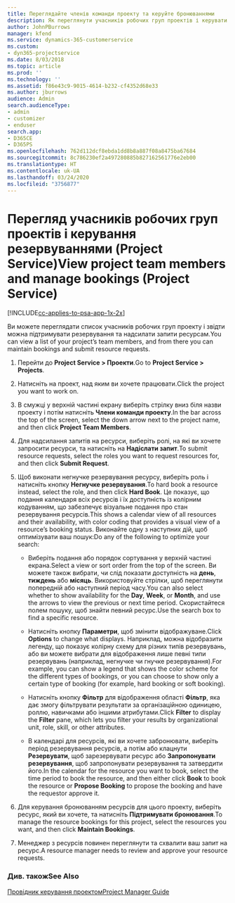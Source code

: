 ```yaml
---
title: Переглядайте членів команди проекту та керуйте бронюваннями
description: Як переглянути учасників робочих груп проектів і керувати резервуваннями у Project Service
author: JohnPBurrows
manager: kfend
ms.service: dynamics-365-customerservice
ms.custom:
- dyn365-projectservice
ms.date: 8/03/2018
ms.topic: article
ms.prod: ''
ms.technology: ''
ms.assetid: f86e43c9-9015-4614-b232-cf4352d68e33
ms.author: jburrows
audience: Admin
search.audienceType:
- admin
- customizer
- enduser
search.app:
- D365CE
- D365PS
ms.openlocfilehash: 762d112dcf8ebda1dd8b8a887f08a8475ba67684
ms.sourcegitcommit: 8c786230ef2a497280885b827162561776e2eb00
ms.translationtype: HT
ms.contentlocale: uk-UA
ms.lasthandoff: 03/24/2020
ms.locfileid: "3756877"
---
```

# <a name="view-project-team-members-and-manage-bookings-project-service"></a><span data-ttu-id="dee98-103">Перегляд учасників робочих груп проектів і керування резервуваннями (Project Service)</span><span class="sxs-lookup"><span data-stu-id="dee98-103">View project team members and manage bookings (Project Service)</span></span>

[!INCLUDE[cc-applies-to-psa-app-1x-2x](../includes/cc-applies-to-psa-app-1x-2x.md)]

<span data-ttu-id="dee98-104">Ви можете переглядати список учасників робочих груп проекту і звідти можна підтримувати резервування та надсилати запити ресурсам.</span><span class="sxs-lookup"><span data-stu-id="dee98-104">You can view a list of your project’s team members, and from there you can maintain bookings and submit resource requests.</span></span>  
  
1.  <span data-ttu-id="dee98-105">Перейти до **Project Service > Проекти**.</span><span class="sxs-lookup"><span data-stu-id="dee98-105">Go to **Project Service > Projects**.</span></span>  
  
2.  <span data-ttu-id="dee98-106">Натисніть на проект, над яким ви хочете працювати.</span><span class="sxs-lookup"><span data-stu-id="dee98-106">Click the project you want to work on.</span></span>  
  
3.  <span data-ttu-id="dee98-107">В смужці у верхній частині екрану виберіть стрілку вниз біля назви проекту і потім натисніть **Члени команди проекту**.</span><span class="sxs-lookup"><span data-stu-id="dee98-107">In the bar across the top of the screen, select the down arrow next to the project name, and then click **Project Team Members**.</span></span>  
  
4.  <span data-ttu-id="dee98-108">Для надсилання запитів на ресурси, виберіть ролі, на які ви хочете запросити ресурси, та натисніть на **Надіслати запит**.</span><span class="sxs-lookup"><span data-stu-id="dee98-108">To submit resource requests, select the roles you want to request resources for, and then click **Submit Request**.</span></span>  
  
5.  <span data-ttu-id="dee98-109">Щоб виконати негнучке резервування ресурсу, виберіть роль і натисніть кнопку **Негнучке резервування**.</span><span class="sxs-lookup"><span data-stu-id="dee98-109">To hard book a resource instead, select the role, and then click **Hard Book**.</span></span> <span data-ttu-id="dee98-110">Це показує, що подання календаря всіх ресурсів і їх доступність із колірним кодуванням, що забезпечує візуальне подання про стан резервування ресурсів.</span><span class="sxs-lookup"><span data-stu-id="dee98-110">This shows a calendar view of all resources and their availability, with color coding that provides a visual view of a resource’s booking status.</span></span> <span data-ttu-id="dee98-111">Виконайте одну з наступних дій, щоб оптимізувати ваш пошук:</span><span class="sxs-lookup"><span data-stu-id="dee98-111">Do any of the following to optimize your search:</span></span>  
  
    -   <span data-ttu-id="dee98-112">Виберіть подання або порядок сортування у верхній частині екрана.</span><span class="sxs-lookup"><span data-stu-id="dee98-112">Select a view or sort order from the top of the screen.</span></span> <span data-ttu-id="dee98-113">Ви можете також вибрати, чи слід показати доступність на **день**, **тиждень** або **місяць**. Використовуйте стрілки, щоб переглянути попередній або наступний період часу.</span><span class="sxs-lookup"><span data-stu-id="dee98-113">You can also select whether to show availability for the **Day**, **Week**, or **Month**, and use the arrows to view the previous or next time period.</span></span> <span data-ttu-id="dee98-114">Скористайтеся полем пошуку, щоб знайти певний ресурс.</span><span class="sxs-lookup"><span data-stu-id="dee98-114">Use the search box to find a specific resource.</span></span>  
  
    -   <span data-ttu-id="dee98-115">Натисніть кнопку **Параметри**, щоб змінити відображуване.</span><span class="sxs-lookup"><span data-stu-id="dee98-115">Click **Options** to change what displays.</span></span> <span data-ttu-id="dee98-116">Наприклад, можна відобразити легенду, що показує колірну схему для різних типів резервувань, або ви можете вибрати для відображення лише певні типи резервувань (наприклад, негнучке чи гнучке резервування).</span><span class="sxs-lookup"><span data-stu-id="dee98-116">For example, you can show a legend that shows the color scheme for the different types of bookings, or you can choose to show only a certain type of booking (for example, hard booking or soft booking).</span></span>  
  
    -   <span data-ttu-id="dee98-117">Натисніть кнопку **Фільтр** для відображення області **Фільтр**, яка дає змогу фільтрувати результати за організаційною одиницею, роллю, навичками або іншими атрибутами.</span><span class="sxs-lookup"><span data-stu-id="dee98-117">Click **Filter** to display the **Filter** pane, which lets you filter your results by organizational unit, role, skill, or other attributes.</span></span>  
  
    -   <span data-ttu-id="dee98-118">В календарі для ресурсів, які ви хочете забронювати, виберіть період резервування ресурсів, а потім або клацнути **Резервувати**, щоб зарезервувати ресурс або **Запропонувати резервування**, щоб запропонувати резервування та затвердити його.</span><span class="sxs-lookup"><span data-stu-id="dee98-118">In the calendar for the resource you want to book, select the time period to book the resource, and then either click **Book** to book the resource or **Propose Booking** to propose the booking and have the requestor approve it.</span></span>  
  
6.  <span data-ttu-id="dee98-119">Для керування бронюванням ресурсів для цього проекту, виберіть ресурс, який ви хочете, та натисніть **Підтримувати бронювання**.</span><span class="sxs-lookup"><span data-stu-id="dee98-119">To manage the resource bookings for this project, select the resources you want, and then click **Maintain Bookings**.</span></span>  
  
7.  <span data-ttu-id="dee98-120">Менеджер з ресурсів повинен переглянути та схвалити ваш запит на ресурс.</span><span class="sxs-lookup"><span data-stu-id="dee98-120">A resource manager needs to review and approve your resource requests.</span></span>  
  
### <a name="see-also"></a><span data-ttu-id="dee98-121">Див. також</span><span class="sxs-lookup"><span data-stu-id="dee98-121">See Also</span></span>  
 [<span data-ttu-id="dee98-122">Провідник керування проектом</span><span class="sxs-lookup"><span data-stu-id="dee98-122">Project Manager Guide</span></span>](../project-service/project-manager-guide.md)
